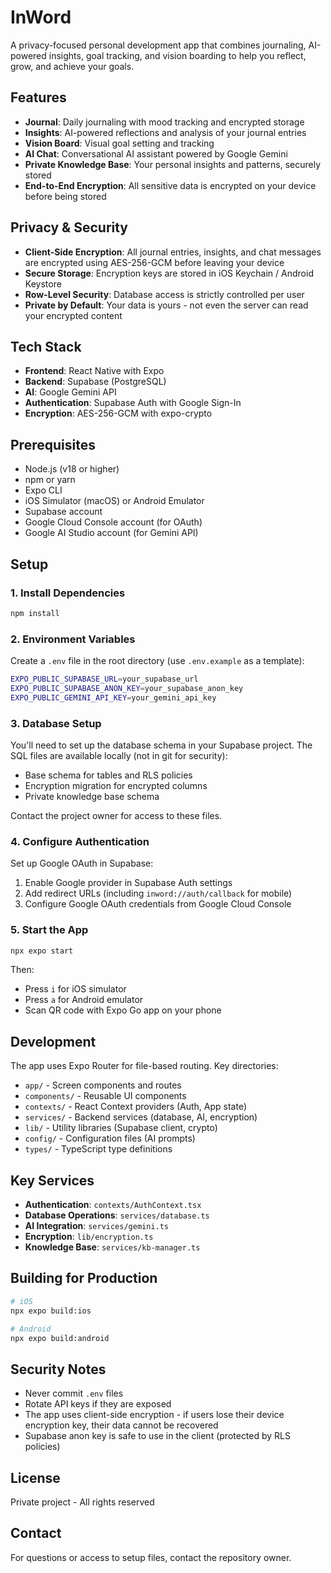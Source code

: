 # InWord

A privacy-focused personal development app that combines journaling, AI-powered insights, goal tracking, and vision boarding to help you reflect, grow, and achieve your goals.

## Features

- **Journal**: Daily journaling with mood tracking and encrypted storage
- **Insights**: AI-powered reflections and analysis of your journal entries
- **Vision Board**: Visual goal setting and tracking
- **AI Chat**: Conversational AI assistant powered by Google Gemini
- **Private Knowledge Base**: Your personal insights and patterns, securely stored
- **End-to-End Encryption**: All sensitive data is encrypted on your device before being stored

## Privacy & Security

- **Client-Side Encryption**: All journal entries, insights, and chat messages are encrypted using AES-256-GCM before leaving your device
- **Secure Storage**: Encryption keys are stored in iOS Keychain / Android Keystore
- **Row-Level Security**: Database access is strictly controlled per user
- **Private by Default**: Your data is yours - not even the server can read your encrypted content

## Tech Stack

- **Frontend**: React Native with Expo
- **Backend**: Supabase (PostgreSQL)
- **AI**: Google Gemini API
- **Authentication**: Supabase Auth with Google Sign-In
- **Encryption**: AES-256-GCM with expo-crypto

## Prerequisites

- Node.js (v18 or higher)
- npm or yarn
- Expo CLI
- iOS Simulator (macOS) or Android Emulator
- Supabase account
- Google Cloud Console account (for OAuth)
- Google AI Studio account (for Gemini API)

## Setup

### 1. Install Dependencies

```bash
npm install
```

### 2. Environment Variables

Create a `.env` file in the root directory (use `.env.example` as a template):

```bash
EXPO_PUBLIC_SUPABASE_URL=your_supabase_url
EXPO_PUBLIC_SUPABASE_ANON_KEY=your_supabase_anon_key
EXPO_PUBLIC_GEMINI_API_KEY=your_gemini_api_key
```

### 3. Database Setup

You'll need to set up the database schema in your Supabase project. The SQL files are available locally (not in git for security):
- Base schema for tables and RLS policies
- Encryption migration for encrypted columns
- Private knowledge base schema

Contact the project owner for access to these files.

### 4. Configure Authentication

Set up Google OAuth in Supabase:
1. Enable Google provider in Supabase Auth settings
2. Add redirect URLs (including `inword://auth/callback` for mobile)
3. Configure Google OAuth credentials from Google Cloud Console

### 5. Start the App

```bash
npx expo start
```

Then:
- Press `i` for iOS simulator
- Press `a` for Android emulator
- Scan QR code with Expo Go app on your phone

## Development

The app uses Expo Router for file-based routing. Key directories:

- `app/` - Screen components and routes
- `components/` - Reusable UI components
- `contexts/` - React Context providers (Auth, App state)
- `services/` - Backend services (database, AI, encryption)
- `lib/` - Utility libraries (Supabase client, crypto)
- `config/` - Configuration files (AI prompts)
- `types/` - TypeScript type definitions

## Key Services

- **Authentication**: `contexts/AuthContext.tsx`
- **Database Operations**: `services/database.ts`
- **AI Integration**: `services/gemini.ts`
- **Encryption**: `lib/encryption.ts`
- **Knowledge Base**: `services/kb-manager.ts`

## Building for Production

```bash
# iOS
npx expo build:ios

# Android
npx expo build:android
```

## Security Notes

- Never commit `.env` files
- Rotate API keys if they are exposed
- The app uses client-side encryption - if users lose their device encryption key, their data cannot be recovered
- Supabase anon key is safe to use in the client (protected by RLS policies)

## License

Private project - All rights reserved

## Contact

For questions or access to setup files, contact the repository owner.
